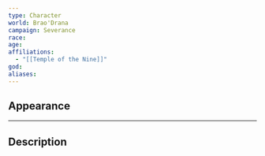 ```yaml
---
type: Character
world: Brao'Drana
campaign: Severance
race: 
age: 
affiliations:
  - "[[Temple of the Nine]]"
god: 
aliases:
---
```


## Appearance


---

## Description

